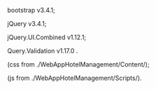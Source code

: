 
<p>bootstrap v3.4.1; 
<p>jQuery v3.4.1; 
<p>jQuery.UI.Combined v1.12.1; 
<p>Query.Validation v1.17.0 . 
<p>(css from ./WebAppHotelManagement/Content/); 
<p>(js from ./WebAppHotelManagement/Scripts/).

<p>
